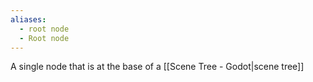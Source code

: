 ```yaml
---
aliases:
  - root node
  - Root node
---
```

A single node that is at the base of a [[Scene Tree - Godot|scene tree]]